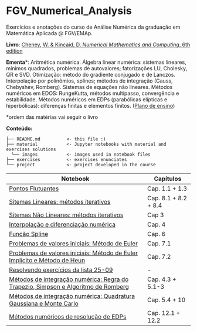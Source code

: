 # FGV_Numerical_Analysis

Exercícios e anotações do curso de Análise Numérica da graduação em Matemática Aplicada @ FGV/EMAp.

**Livro**: [Cheney, W. & Kincaid, D. *Numerical Mathematics and Computing*, 6th edition](https://www.amazon.com/Numerical-Mathematics-Computing-Ward-Cheney/dp/1133103715/ref=dp_ob_title_bk)

**Ementa**\*: Aritmética numérica. Álgebra linear numérica: sistemas lineares, minimos quadrados,
problemas de autovalores; fatorizações LU, Cholesky, QR e SVD. Otimização: método do gradiente
conjugado e de Lanczos. Interpolação por polinômios, splines; métodos de integração (Gauss,
Chebyshev, Romberg). Sistemas de equações não lineares. Métodos numéricos em EDOS: RungeKutta,
métodos multipasso, convergência e estabilidade. Métodos numéricos em EDPs (parabólicas
elípticas e hiperbólicas): diferenças finitas e elementos finitos. ([Plano de ensino](https://emap.fgv.br/sites/emap.fgv.br/files/u77/8o_periodo_-_analise_numerica-paulo_cezar_e_moacyr.pdf))

\*ordem das matérias vai seguir o livro

**Conteúdo:**

    ├── README.md          <- this file :)
    ├── material           <- Jupyter notebooks with material and exercises solutions
      └── images           <- images used in notebook files
    ├── exercises          <- exercises enunciates
    └── project            <- project developed in the course


Notebook | Capítulos
---|---
[Pontos Flutuantes](material/08-02_floating_points.ipynb) | Cap. 1.1 + 1.3
[Sitemas Lineares: métodos iterativos](material/08-07_09_linear_sys.ipynb) | Cap. 8.1 + 8.2 + 8.4
[Sitemas Não Lineares: métodos iterativos](material/08-14_16_non_linear_sys.ipynb) | Cap 3
[Interpolação e diferenciação numérica](material/08-28_30_numerical_interpolation_diff.ipynb) | Cap. 4
[Função Spline](material/09-06_spline_function.ipynb) | Cap. 6
[Problemas de valores iniciais: Método de Euler](material/09-11_13_initial_value_problems_pt1.ipynb) | Cap. 7.1
[Problemas de valores iniciais: Método de Euler Implícito e Método de Heun](material/09-25_initial_value_problems_pt2.ipynb) | Cap. 7.2
[Resolvendo exercícios da lista 25-09](material/09_27_solving_exercises.ipnb) | -
[Métodos de integração numérica: Regra do Trapezio, Simpson e Algoritmo de Romberg](material/10-02_04_numerical_integration_pt1.ipynb) | Cap. 4.3 + 5.1-3
[Métodos de integração numérica: Quadratura Gaussiana e Monte Carlo](material/10-18_numerical_integration_pt2.ipynb) | Cap. 5.4 + 10
[Métodos numéricos de resolução de EDPs](material/10_30_partial_diff_equations.ipynb) | Cap. 12.1 + 12.2